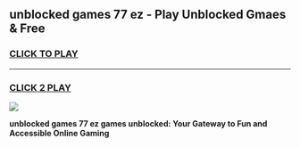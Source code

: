 
## unblocked games 77 ez - Play Unblocked Gmaes & Free
<h3>
<a href="https://news.freeplayer.one?title=unblocked_games_77_ez&ref=23F">CLICK TO PLAY</a></h3>
<hr>

<h3>
<a href="https://news.freeplayer.one?title=unblocked_games_77_ez&ref=23F">CLICK 2 PLAY</a>
  
</h3>

<a href="https://news.freeplayer.one?title=unblocked_games_77_ez&ref=23F/"><img src="https://clearcache.store/games.png"></a>


**unblocked games 77 ez games unblocked: Your Gateway to Fun and Accessible Online Gaming**
